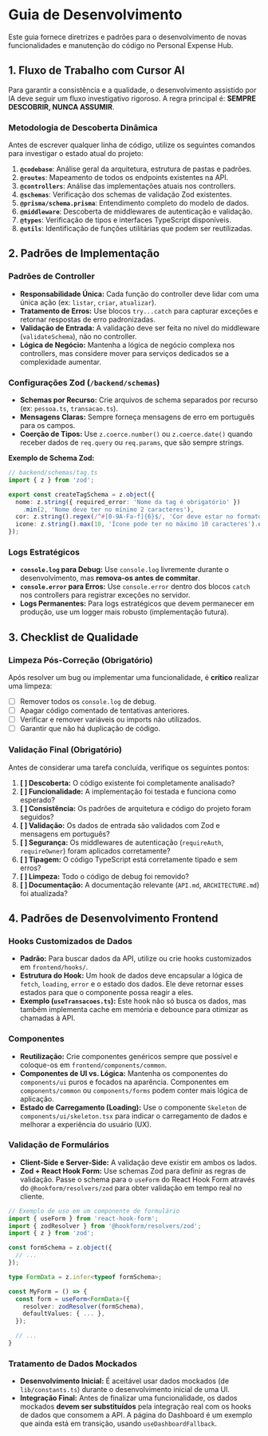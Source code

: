 # Guia de Desenvolvimento

Este guia fornece diretrizes e padrões para o desenvolvimento de novas funcionalidades e manutenção do código no Personal Expense Hub.

## 1. Fluxo de Trabalho com Cursor AI

Para garantir a consistência e a qualidade, o desenvolvimento assistido por IA deve seguir um fluxo investigativo rigoroso. A regra principal é: **SEMPRE DESCOBRIR, NUNCA ASSUMIR**.

### Metodologia de Descoberta Dinâmica

Antes de escrever qualquer linha de código, utilize os seguintes comandos para investigar o estado atual do projeto:

1.  **`@codebase`**: Análise geral da arquitetura, estrutura de pastas e padrões.
2.  **`@routes`**: Mapeamento de todos os endpoints existentes na API.
3.  **`@controllers`**: Análise das implementações atuais nos controllers.
4.  **`@schemas`**: Verificação dos schemas de validação Zod existentes.
5.  **`@prisma/schema.prisma`**: Entendimento completo do modelo de dados.
6.  **`@middleware`**: Descoberta de middlewares de autenticação e validação.
7.  **`@types`**: Verificação de tipos e interfaces TypeScript disponíveis.
8.  **`@utils`**: Identificação de funções utilitárias que podem ser reutilizadas.

## 2. Padrões de Implementação

### Padrões de Controller

-   **Responsabilidade Única:** Cada função do controller deve lidar com uma única ação (ex: `listar`, `criar`, `atualizar`).
-   **Tratamento de Erros:** Use blocos `try...catch` para capturar exceções e retornar respostas de erro padronizadas.
-   **Validação de Entrada:** A validação deve ser feita no nível do middleware (`validateSchema`), não no controller.
-   **Lógica de Negócio:** Mantenha a lógica de negócio complexa nos controllers, mas considere mover para serviços dedicados se a complexidade aumentar.

### Configurações Zod (`/backend/schemas`)

-   **Schemas por Recurso:** Crie arquivos de schema separados por recurso (ex: `pessoa.ts`, `transacao.ts`).
-   **Mensagens Claras:** Sempre forneça mensagens de erro em português para os campos.
-   **Coerção de Tipos:** Use `z.coerce.number()` ou `z.coerce.date()` quando receber dados de `req.query` ou `req.params`, que são sempre strings.

**Exemplo de Schema Zod:**

```typescript
// backend/schemas/tag.ts
import { z } from 'zod';

export const createTagSchema = z.object({
  nome: z.string({ required_error: 'Nome da tag é obrigatório' })
    .min(2, 'Nome deve ter no mínimo 2 caracteres'),
  cor: z.string().regex(/^#[0-9A-Fa-f]{6}$/, 'Cor deve estar no formato hexadecimal').optional(),
  icone: z.string().max(10, 'Ícone pode ter no máximo 10 caracteres').optional(),
});
```

### Logs Estratégicos

-   **`console.log` para Debug:** Use `console.log` livremente durante o desenvolvimento, mas **remova-os antes de commitar**.
-   **`console.error` para Erros:** Use `console.error` dentro dos blocos `catch` nos controllers para registrar exceções no servidor.
-   **Logs Permanentes:** Para logs estratégicos que devem permanecer em produção, use um logger mais robusto (implementação futura).

## 3. Checklist de Qualidade

### Limpeza Pós-Correção (Obrigatório)

Após resolver um bug ou implementar uma funcionalidade, é **crítico** realizar uma limpeza:

-   [ ] Remover todos os `console.log` de debug.
-   [ ] Apagar código comentado de tentativas anteriores.
-   [ ] Verificar e remover variáveis ou imports não utilizados.
-   [ ] Garantir que não há duplicação de código.

### Validação Final (Obrigatório)

Antes de considerar uma tarefa concluída, verifique os seguintes pontos:

1.  **[ ] Descoberta:** O código existente foi completamente analisado?
2.  **[ ] Funcionalidade:** A implementação foi testada e funciona como esperado?
3.  **[ ] Consistência:** Os padrões de arquitetura e código do projeto foram seguidos?
4.  **[ ] Validação:** Os dados de entrada são validados com Zod e mensagens em português?
5.  **[ ] Segurança:** Os middlewares de autenticação (`requireAuth`, `requireOwner`) foram aplicados corretamente?
6.  **[ ] Tipagem:** O código TypeScript está corretamente tipado e sem erros?
7.  **[ ] Limpeza:** Todo o código de debug foi removido?
8.  **[ ] Documentação:** A documentação relevante (`API.md`, `ARCHITECTURE.md`) foi atualizada?

## 4. Padrões de Desenvolvimento Frontend

### Hooks Customizados de Dados

-   **Padrão:** Para buscar dados da API, utilize ou crie hooks customizados em `frontend/hooks/`.
-   **Estrutura do Hook:** Um hook de dados deve encapsular a lógica de `fetch`, `loading`, `error` e o estado dos dados. Ele deve retornar esses estados para que o componente possa reagir a eles.
-   **Exemplo (`useTransacoes.ts`):** Este hook não só busca os dados, mas também implementa cache em memória e debounce para otimizar as chamadas à API.

### Componentes

-   **Reutilização:** Crie componentes genéricos sempre que possível e coloque-os em `frontend/components/common`.
-   **Componentes de UI vs. Lógica:** Mantenha os componentes do `components/ui` puros e focados na aparência. Componentes em `components/common` ou `components/forms` podem conter mais lógica de aplicação.
-   **Estado de Carregamento (Loading):** Use o componente `Skeleton` de `components/ui/skeleton.tsx` para indicar o carregamento de dados e melhorar a experiência do usuário (UX).

### Validação de Formulários

-   **Client-Side e Server-Side:** A validação deve existir em ambos os lados.
-   **Zod + React Hook Form:** Use schemas Zod para definir as regras de validação. Passe o schema para o `useForm` do React Hook Form através do `@hookform/resolvers/zod` para obter validação em tempo real no cliente.

```typescript
// Exemplo de uso em um componente de formulário
import { useForm } from 'react-hook-form';
import { zodResolver } from '@hookform/resolvers/zod';
import { z } from 'zod';

const formSchema = z.object({
  // ...
});

type FormData = z.infer<typeof formSchema>;

const MyForm = () => {
  const form = useForm<FormData>({
    resolver: zodResolver(formSchema),
    defaultValues: { ... },
  });

  // ...
}
```

### Tratamento de Dados Mockados

-   **Desenvolvimento Inicial:** É aceitável usar dados mockados (de `lib/constants.ts`) durante o desenvolvimento inicial de uma UI.
-   **Integração Final:** Antes de finalizar uma funcionalidade, os dados mockados **devem ser substituídos** pela integração real com os hooks de dados que consomem a API. A página do Dashboard é um exemplo que ainda está em transição, usando `useDashboardFallback`. 